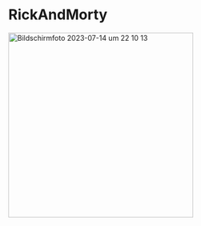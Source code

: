 # RickAndMorty

<img width="369" alt="Bildschirmfoto 2023-07-14 um 22 10 13" src="https://github.com/Iskhak04/calculator/assets/109889930/88ccc632-8b42-4b55-8c24-f27dae1ae73d">
